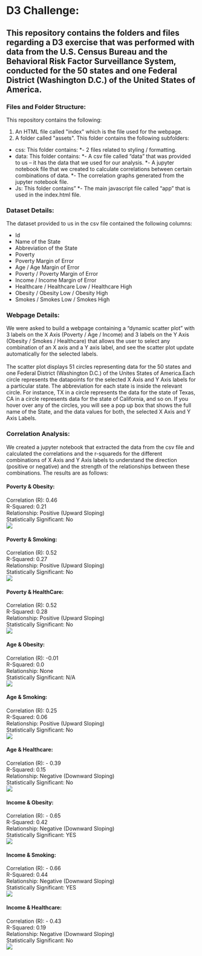 # D3 Challenge:

## This repository contains the folders and files regarding a D3 exercise that was performed with data from the U.S. Census Bureau and the Behavioral Risk Factor Surveillance System, conducted for the 50 states and one Federal District (Washington D.C.) of the United States of America. 

### Files and Folder Structure:
This repository contains the following:
1.	An HTML file called "index" which is the file used for the webpage.
2.	A folder called "assets". 
This folder contains the following subfolders:
* css: This folder contains:
*- 2 files related to styling / formatting.
* data: This folder contains:
*- A csv file called “data” that was provided to us – it has the data that we used for our analysis. 
*- A jupyter notebook file that we created to calculate correlations between certain combinations of data. 
*- The correlation graphs generated from the jupyter notebook file.
* Js: This folder contains”
*- The main javascript file called “app” that is used in the index.html file.

### Dataset Details:
The dataset provided to us in the csv file contained the following columns:
* Id
* Name of the State
* Abbreviation of the State
* Poverty 
* Poverty Margin of Error
* Age / Age Margin of Error
* Poverty / Poverty Margin of Error
* Income / Income Margin of Error
* Healthcare / Healthcare Low / Healthcare High
* Obesity / Obesity Low / Obesity High
* Smokes / Smokes Low / Smokes High

### Webpage Details:
We were asked to build a webpage containing a “dynamic scatter plot” with 3 labels on the X Axis (Poverty / Age / Income) and 3 labels on the Y Axis (Obesity / Smokes / Healthcare) that allows the user to select any combination of an X axis and a Y axis label, and see the scatter plot update automatically for the selected labels. 
<br>
<br>
The scatter plot displays 51 circles representing data for the 50 states and one Federal District (Washington D.C.) of the Unites States of America.Each circle represents the datapoints for the selected X Axis and Y Axis labels for a particular state. The abbreviation for each state is inside the relevant circle. For instance, TX in a circle represents the data for the state of Texas, CA in a circle represents data for the state of California, and so on. If you hover over any of the circles, you will see a pop up box that shows the full name of the State, and the data values for both, the selected X Axis and Y Axis Labels.

### Correlation Analysis:
We created a jupyter notebook that extracted the data from the csv file and calculated the correlations and the r-squareds for the different combinations of X Axis and Y Axis labels to understand the direction (positive or negative) and the strength of the relationships between these combinations. The results are as follows:
<br>
#### Poverty & Obesity: 
Correlation (R): 0.46
<br>
R-Squared: 0.21
<br> 
Relationship: Positive (Upward Sloping)
<br>
Statistically Significant: No
<br>
![](images/Correlation_Analysis_Poverty_vs_Obesity.png)

#### Poverty & Smoking:               
Correlation (R): 0.52
<br>
R-Squared: 0.27
<br> 
Relationship: Positive (Upward Sloping)
<br>
Statistically Significant: No
<br>
![](images/Correlation_Analysis_Poverty_vs_Smoking.png)

#### Poverty & HealthCare: 
Correlation (R): 0.52
<br>
R-Squared: 0.28
<br>
Relationship: Positive (Upward Sloping)
<br>
Statistically Significant: No
<br>
![](images/Correlation_Analysis_Poverty_vs_Healthcare.png)

#### Age & Obesity:
Correlation (R): -0.01
<br>
R-Squared: 0.0
<br> 
Relationship: None
<br>
Statistically Significant: N/A
<br>
![](images/Correlation_Analysis_Age_vs_Obesity.png)

#### Age & Smoking:
Correlation (R): 0.25
<br>
R-Squared: 0.06
<br>
Relationship: Positive (Upward Sloping)
<br>
Statistically Significant: No
<br>
![](images/Correlation_Analysis_Age_vs_Smoking.png)

#### Age & Healthcare:
Correlation (R): - 0.39
<br>
R-Squared: 0.15
<br>
Relationship: Negative (Downward Sloping)
<br>
Statistically Significant: No
<br>
![](images/Correlation_Analysis_Age_vs_Healthcare.png)

#### Income & Obesity:
Correlation (R): - 0.65
<br>
R-Squared: 0.42
<br>
Relationship: Negative (Downward Sloping)
<br>
Statistically Significant: YES
<br>
![](images/Correlation_Analysis_Income_vs_Obesity.png)

#### Income & Smoking:
Correlation (R): - 0.66
<br>
R-Squared: 0.44
<br>
Relationship: Negative (Downward Sloping)
<br>
Statistically Significant: YES
<br>
![](images/Correlation_Analysis_Income_vs_Smoking.png)

#### Income & Healthcare:
Correlation (R): - 0.43
<br>
R-Squared: 0.19
<br>
Relationship: Negative (Downward Sloping)
<br>
Statistically Significant: No
<br>
![](images/Correlation_Analysis_Income_vs_Healthcare.png)
